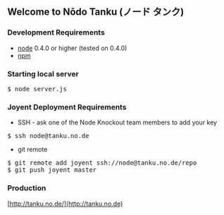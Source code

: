 ## Welcome to Nōdo Tanku (ノード タンク)

### Development Requirements

* [node](https://github.com/ry/node) 0.4.0 or higher (tested on 0.4.0)
* [npm](https://github.com/isaacs/npm)

### Starting local server

<pre>$ node server.js</pre>

### Joyent Deployment Requirements

* SSH - ask one of the Node Knockout team members to add your key

<pre>$ ssh node@tanku.no.de</pre>

* git remote

<pre>
$ git remote add joyent ssh://node@tanku.no.de/repo
$ git push joyent master
</pre>

### Production

[http://tanku.no.de/](http://tanku.no.de)
